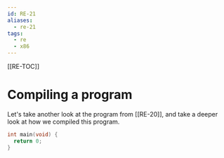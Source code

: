 ```yaml
---
id: RE-21
aliases:
  - re-21
tags:
  - re
  - x86
---
```


[[RE-TOC]]

# Compiling a program

Let's take another look at the program from [[RE-20]], and take a deeper look at how we compiled this program.

```c
int main(void) {
  return 0;
}
```
